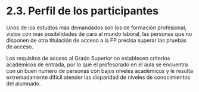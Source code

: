 
# 2.3. Perfil de los participantes

Unos de los estudios más demandados son los de formación profesional, vistos con más posibilidades de cara al mundo laboral, las personas que no disponen de otra titulación de acceso a la FP precisa superar las pruebas de acceso.

Los requisitos de acceso al Grado Superior no establecen criterios académicos de entrada, por lo que el profesorado en el aula se encuentra con un buen numero de personas con bajos niveles académicos y le resulta extremadamente difícil atender las disparidad de niveles de conocimientos del alumnado.
